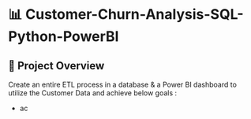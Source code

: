# 📊 Customer-Churn-Analysis-SQL-Python-PowerBI

## 🔎 Project Overview

Create an entire ETL process in a database & a Power BI dashboard to utilize the
Customer Data and achieve below goals :
- ac
